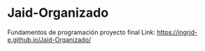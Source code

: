 # Jaid-Organizado
Fundamentos de programación proyecto final
Link: https://ingrid-e.github.io/Jaid-Organizado/
